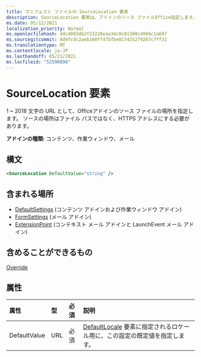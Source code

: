 ```yaml
---
title: マニフェスト ファイルの SourceLocation 要素
description: SourceLocation 要素は、アドインのソース ファイルOffice指定します。
ms.date: 05/12/2021
localization_priority: Normal
ms.openlocfilehash: 4dcd093db2f23220eaa34c0c81300c4994c1a697
ms.sourcegitcommit: 0d9fcdc2aeb160ff475fbe817425279267c7ff31
ms.translationtype: MT
ms.contentlocale: ja-JP
ms.lasthandoff: 05/21/2021
ms.locfileid: "52590898"
---
```

# <a name="sourcelocation-element"></a>SourceLocation 要素

1 ~ 2018 文字の URL として、Officeアドインのソース ファイルの場所を指定します。 ソースの場所はファイル パスではなく、HTTPS アドレスにする必要があります。

**アドインの種類:** コンテンツ、作業ウィンドウ、メール

## <a name="syntax"></a>構文

```XML
<SourceLocation DefaultValue="string" />
```

## <a name="contained-in"></a>含まれる場所

- [DefaultSettings](defaultsettings.md) (コンテンツ アドインおよび作業ウィンドウ アドイン)
- [FormSettings](formsettings.md) (メール アドイン)
- [ExtensionPoint](extensionpoint.md) (コンテキスト メール アドインと LaunchEvent メール アドイン)

## <a name="can-contain"></a>含めることができるもの

[Override](override.md)

## <a name="attributes"></a>属性

|属性|型|必須|説明|
|:-----|:-----|:-----|:-----|
|DefaultValue|URL|必須|[DefaultLocale](defaultlocale.md) 要素に指定されるロケール用に、この設定の既定値を指定します。|
